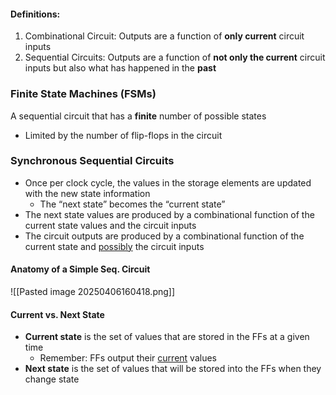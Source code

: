 #### Definitions:
1. Combinational Circuit: Outputs are a function of **only current** circuit inputs
2. Sequential Circuits: Outputs are a function of **not only the current** circuit inputs but also what has happened in the **past**

### Finite State Machines (FSMs)
A sequential circuit that has a **finite** number of possible states
- Limited by the number of flip-flops in the circuit

### Synchronous Sequential Circuits
- Once per clock cycle, the values in the storage elements are updated with the new state information
	- The “next state” becomes the “current state”
- The next state values are produced by a combinational function of the current state values and the circuit inputs
- The circuit outputs are produced by a combinational function of the current state and <u>possibly</u> the circuit inputs

#### Anatomy of a Simple Seq. Circuit
![[Pasted image 20250406160418.png]]

#### Current vs. Next State
 - **Current state** is the set of values that are stored in the FFs at a given time
	 - Remember: FFs output their <u>current</u> values
- **Next state** is the set of values that will be stored into the FFs when they change state